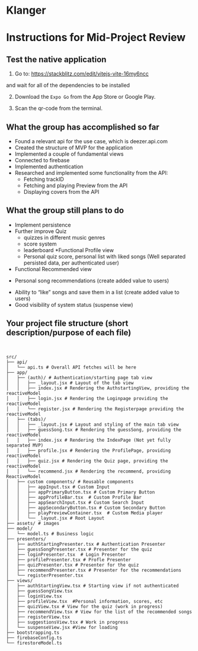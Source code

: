 # Klanger

# Instructions for Mid-Project Review 

## Test the native application 

1. Go to: https://stackblitz.com/edit/vitejs-vite-16my6ncc 

and wait for all of the dependencies to be installed

2. Download the `Expo Go` from the App Store or Google Play. 

3. Scan the qr-code from the terminal. 

## What the group has accomplished so far

* Found a relevant api for the use case, which is deezer.api.com
* Created the structure of MVP for the application
* Implemented a couple of fundamental views
* Connected to firebase
* Implemented authentication
* Researched and implemented some functionality from the API:
  - Fetching trackID
  - Fetching and playing Preview from the API
  - Displaying covers from the API

## What the group still plans to do 

* Implement persistence
* Further improve Quiz
  - quizzes in different music genres
  - score system
  - leaderboard
*Functional Profile view 
  - Personal quiz score, personal list with liked songs (Well separated persisted data, per authenticated user)
* Functional Recommended view
 - Personal song recommendations (create added value to users)
* Ability to “like” songs and save them in a list (create added value to users)
* Good visibility of system status (suspense view)



## Your project file structure (short description/purpose of each file)

```plaintext


src/
├── api/
│   └── api.ts # Overall API fetches will be here
├── app/
│   ├── (auth)/ # Authentication/starting page tab view
│   │   ├── _layout.jsx # Layout of the tab view
│   │   ├── index.jsx # Rendering the AuthstartingView, providing the reactiveModel
│   │   ├── login.jsx # Rendering the Loginpage providing the reactiveModel
│   │   └── register.jsx # Rendering the Registerpage providing the reactiveModel
│   ├── (tabs)/
│   │   ├── _layout.jsx # Layout and styling of the main tab view
│   │   ├── guessSong.tsx # Rendering the guessSong, providing the reactiveModel
│   │   ├── index.jsx # Rendering the IndexPage (Not yet fully separated MVP)
│   │   ├── profile.jsx # Rendering the ProfilePage, providing reactiveModel
│   │   ├── quiz.jsx # Rendering the Quiz page, providing the reactiveModel
│   │   └── recommend.jsx # Rendering the recommend, providing ReactiveModel
│   ├── custom components/ # Reusable components
│   │   ├── appInput.tsx # Custom Input
│   │   ├── appPrimaryButton.tsx # Custom Primary Button
│   │   ├── appProfileBar.tsx  # Custom Profile Bar
│   │   ├── appSearchInput.tsx # Custom Search Input
│   │   ├── appSecondaryButton.tsx # Custom Secondary Button
│   │   ├── playPreviewContainer.tsx  # Custom Media player
│   │   └── _layout.jsx # Root Layout
├── assets/ # images
├── model/
│   └── model.ts # Business logic
├── presenters/
│   ├── authStartingPresenter.tsx # Authentication Presenter 
│   ├── guessSongPresenter.tsx # Presenter for the quiz
│   ├── loginPresenter.tsx  # Login Presenter 
│   ├── profilePresenter.tsx # Profle Presenter
│   ├── quizPresenter.tsx # Presenter for the quiz
│   ├── recommendPresenter.tsx # Presenter for the recommendations 
│   └── registerPresenter.tsx
├── views/
│   ├── authStartingView.tsx # Starting view if not authenticated
│   ├── guessSongView.tsx
│   ├── loginView.tsx
│   ├── profileView.tsx  #Personal information, scores, etc 
│   ├── quizView.tsx # View for the quiz (work in progress) 
│   ├── recommendView.tsx # View for the list of the recommended songs 
│   ├── registerView.tsx 
│   ├── suggestionsView.tsx # Work in progress
│   └── suspenseView.jsx #View for loading 
├── bootstrapping.ts
├── firebaseConfig.ts
└── firestoreModel.ts
```
